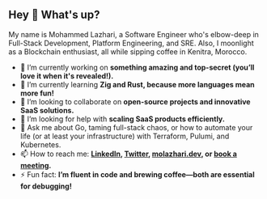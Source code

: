## Hey 👋 What's up?

My name is Mohammed Lazhari, a Software Engineer who's elbow-deep in Full-Stack Development, Platform Engineering, and SRE. Also, I moonlight as a Blockchain enthusiast, all while sipping coffee in Kenitra, Morocco.

- 🔭 I’m currently working on **something amazing and top-secret (you’ll love it when it's revealed!).**
- 🌱 I’m currently learning **Zig and Rust, because more languages mean more fun!**
- 👯 I’m looking to collaborate on **open-source projects and innovative SaaS solutions.**
- 🤔 I’m looking for help with **scaling SaaS products efficiently.**
- 💬 Ask me about Go, taming full-stack chaos, or how to automate your life (or at least your infrastructure) with Terraform, Pulumi, and Kubernetes.
- 📫 How to reach me: **[LinkedIn](https://dub.sh/lazhari-linkedin), [Twitter](https://dub.sh/lazhari-twitter), [molazhari.dev](https://molazhari.dev/), or [book a meeting](https://dub.sh/quick-chat-cal).**
- ⚡ Fun fact: **I’m fluent in code and brewing coffee—both are essential for debugging!**
